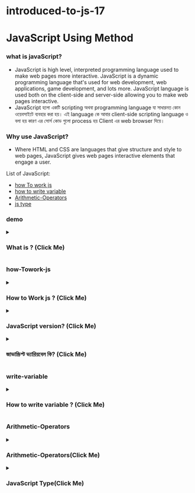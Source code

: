 # introduced-to-js-17

# JavaScript Using Method

### what is javaScript?

- JavaScript is high level, interpreted programming language used to make web pages more interactive. JavaScript is a dynamic programming language that's used for web development, web applications, game development, and lots more. JavaScript language is used both on the client-side and server-side allowing you to make web pages interactive.
- JavaScript হলো একটি scripting অথবা programming language যা সাধারনত কোন ওয়েবসাইটে ব্যবহার করা হয়। এই language কে আবার client-side scripting language ও বলা হয় কারণ এর সোর্স কোড গুলো process হয় Client এর web browser দিয়ে।

### Why use JavaScript?

- Where HTML and CSS are languages that give structure and style to web pages, JavaScript gives web pages interactive elements that engage a user.

List of JavaScript:

- [how To work js](#how-Towork-js)
- [how to write variable](#write-variable)
- [Arithmetic-Operators](#Arithmetic-Operators)
- [js type](#js-type)

### demo

<details>
<summary>
  <h3>What is ? (Click Me)</h3>
</summary>
<br >

```js

```

</details>

### how-Towork-js

<details>
<summary>
  <h3> How to Work js ? (Click Me)</h3>
</summary>
<br >
 reduce

```js


১। JavaScript Engine প্রথমে আপনার JavaScript Code পড়বে মানে parse করবে।
২। তারপর আপনার JavaScript Code কে পরিবর্তন করে মানে compile করে একটি machine language এ নিয়ে আসবে।
৩। তারপর এই machine language টিই আপনার কাজ করবে।


জাভাস্ক্রিপ্ট মূলত ব্রাউজারে বিভিন্ন ইভেন্ট দ্বারা পরিচালিত হয় । যেমন :

1-ক্লিক - যখন কোন ইউজার কোন বাটন বা অবজেক্টের উপরে ক্লিক করতে তখন জাভাস্ক্রিপ্ট কাজ করবে ।
2-ডাবল ক্লিক - ইউজার যখন কোন বাটন বা অবজেক্টের উপরে ডাবল ক্লিক করবে ।
3-রাইট ক্লিক - যখন ওয়েব পেজে রাইট ক্লিক করবে তখন কাজ শুরু হবে ।
-4লোড - ওয়েব পেজটি যখন ব্রাউজারে লোড হবে তখন কাজ করবে ।
-5আনলোড - যখন ওয়েব পেজ থেকে ইউজার বেরিয়ে যাবে তখন কাজ করানো যাবে ।
6-স্ক্রল - ওয়েব পেজ স্ক্রল করলে কাজ করবে ।
7-মাউস হভার - কোন ছবি বা অবজেক্টের উপরে যখন মাউস রাখা হবে তখন ও 8-জাভাস্ক্রিপ্টকে কাজ করাতে পারি ।
9-উইন্ডো রিসাইজ - ব্রাউজারের এর উইন্ডো যখন রিসাইজ করে ছোট বা বড় 10-করা হবে তখন ও কাজ করানো যায় ।
11-কীবোর্ড কী প্রেস - কোন কারনে ইউজার কীবোর্ড থেকে যখন কোন কী প্রেস করবে তখন ও জাভাস্কিপ্ট কাজ করতে পারে ।


```

</details>

<details>
<summary>
  <h3>JavaScript version? (Click Me)</h3>
</summary>
<br >

- সর্বপ্রথ JavaScript ১৯৯৫ সালে Brendan Eich নামে একজন ব্যক্তি আবিষ্কার করেছিল।

- ECMAScript হলো JavaScript এর অফিসিয়াল নাম এবং এই ECMAScript কে আবার ES ও বলা হয়ে থাকে।

```js

```

</details>

<details>
<summary>
  <h3>জাভাস্ক্রিপ্ট ভ্যারিয়বেল কি? (Click Me)</h3>
</summary>
<br >

- ভ্যারিয়বেল (variable) এর অর্থ - পরিবর্তনশীল । প্রোগ্রামে কোন তথ্য বা ডাটাকে বার বার ব্যবহার করার জন্য নির্দিষ্ট Keyword এর মাধ্যমে কম্পিউটারের মেমরি ( Ram memory) ভিতরে স্টোর করে রাখা হয় । এই স্টোর করে রাখা ডাটাকে Variable এর মাধ্যমে যেখানে প্রয়োজন হবে সেখানে ডিক্লিয়ার করা হয় ।

```js
-example;
var price = 11;
var age = 17;
var temperature = 38;

// string
var person = "sodor uddin";
var location = "andork killa bandorbon";
var special = "alia bhatt";

// Boolean
var serious = true;
var isFullMarks = true;
var isSingle = false;
```

</details>

### write-variable

<details>
<summary>
  <h3> How to write variable ? (Click Me)</h3>
</summary>
<br >

- ভ্যারিয়েবল এ letters(a-z), digits(0-9), underscores(\_), and dollar signs($) এই চারটি জিনিস ব‍্যবহার করতে পারেন।
- ভ্যারিয়েবল এর নাম ডিজিট বা নম্বর দিয়ে শুরু করা যাবে না। তবে মাঝে কিংবা শেষে ডিজিট ব‍্যবহার করা যাবে। উদাহরণ: var name7 = rakib islam ';
- ভ্যারিয়েবল নামের মধ‍্যে স্পেস বা ফাঁকা রাখা যাবে না।
- ভ্যারিয়েবল এর নামে কোন কিওয়ার্ড ব‍্যবহার করা যাবে।
- ভেরিয়েবলের নাম কেজ সেন্সিটিভ তাই এ ব্যাপারে সতর্ক থাকতে হবে। যেমন A এবং a এক নয়।
- ভেরিয়েবলের নামের মাঝে কোন চিহ্ন যেমন – কমা, ফুলস্টপ ব্যবহার করা যাবে না।
- ভেরিয়েবলের নাম হিসেবে জাভাস্ক্রিপ্টের সংরক্ষিত শব্দ বা Reserved Word গুলো ব্যবহার করা যাবে না।
- চাইলে একসাথে একাধিক ভ‍্যালিয়েবল লেখা যায়। তবে সেক্ষেত্রে প্রতিটি ভ‍্যালিয়েবলের পরে কমা দিতে হবে। উদাহরণ: var name, age, location;

- 3 টি উপায়ের ভ্যারিয়েবল ব্যবহার করা যায়:
  ১. var 2. let = পরবর্তীতে কোন ভ্যারিয়েবলের মান পরিবর্তন করা যায়। বেশিভাগ সময় এটি ব্যবহার করা হয়।
  ৩. const = এটি কোন ভ্যারিয়েবল দিলে ভ্যারিয়েবলের মান পরিবর্তন করা যায়।

```js
// good variable
var price = 29;
/*
vaR price = 29;
Var price = 29;
VAR price = 29; */

/*
1. variable name can not be any keywords
var false = 96;
var return = true;
 */

// 2. variable name has to be in one work. No space
// var my home address = "New California";

/*  3. variable name can not have quotation
var "name" = "Tom Hanks"; */

/*
 4. variable name can not starts with a number but can ends with a number
var 99Club = 1964;
var club25 = 2025;
 */
/*
 5. How to use long names
 can not use dash
var user-name = "raj bappa";
 */
var user_name = "bappa raj";
var usercurrenthomeaddress = "andor killa bandor ban";
var user_home_address = "andor killa bandor ban"; // snake case
var userHomeAddress = "andor killa bandor ban"; // camel case: we will use this one
var UserHomeAddress = "andor killa bandor ban"; // pascal case

// variable name is case senstive
var person = 25;
var Person = 35;
```

</details>

</details>

### Arithmetic-Operators

<details>
<summary>
  <h3>Arithmetic-Operators(Click Me)</h3>
</summary>
<br >

JavaScript Arithmetic Operators
Arithmetic operators perform arithmetic on numbers (literals or variables).

- +Addition
- -Subtraction
- \*Multiplication
- \*\* Exponentiation (ES2016)
- / Division
- % Modulus (Remainder)
- ++ Increment
- -- Decrement

```js
var onionPrice = 20;
var eggPrice = 10;
// console.log(onionPrice)

// addition, subtraction
/* var totalPrice = onionPrice + eggPrice;
console.log(totalPrice)
var priceDifference = onionPrice - eggPrice;
console.log(priceDifference);
 */

// console.log(totalPrice);
// console.log(onionPrice);
// console.log(eggPrice);
// console.log(onionPrice + eggPrice);

/* multplication
var orangePrice = 20;
var quantiy = 7;
var totalCost = orangePrice * quantiy;
console.log(totalCost); */

// division
var money = 500;
var player = 10;
var eachPlayer = money / player;
console.log(eachPlayer);
```

</details>

<details>
<summary>
  <h3> JavaScript Type(Click Me)</h3>
</summary>
<br >

- In JavaScript there are 5 different data types that can contain values:

- string
- number
- boolean
- object
- function

- There are 6 types of objects:
- Object
- Date
- Array
- String
- Number
- Boolean

- And 2 data types that cannot contain values:
- null
- undefined

```js
var price = 100;
//  console.log(typeof price);
var price = "100";
// console.log(typeof price);
var isHappy = true;
// console.log(typeof isHappy);
var romantic;
// console.log(typeof romantic);

// advanced
var num1 = 0.1;
var num2 = 0.2;
var sum = num1 + num2;
sum = sum.toFixed(1);
sum = parseFloat(sum);
console.log(sum);
```

</details>

